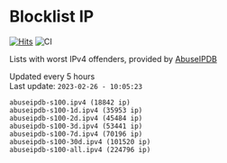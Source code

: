 # Blocklist IP

[![Hits](https://hits.seeyoufarm.com/api/count/incr/badge.svg?url=https%3A%2F%2Fgithub.com%2Fborestad%2Fblocklist-ip%2F&count_bg=%2379C83D&title_bg=%23555555&icon=&icon_color=%23E7E7E7&title=hits&edge_flat=false)](https://hits.seeyoufarm.com)  ![CI](https://img.shields.io/github/workflow/status/borestad/blocklist-ip/CI?style=flat-square)

Lists with worst IPv4 offenders, provided by [AbuseIPDB](https://www.abuseipdb.com/)

<!-- FOOTER-PLACEHOLDER -->
Updated every 5 hours<br>
Last update: `2023-02-26 - 10:05:23`
```
abuseipdb-s100.ipv4 (18842 ip)
abuseipdb-s100-1d.ipv4 (35953 ip)
abuseipdb-s100-2d.ipv4 (45484 ip)
abuseipdb-s100-3d.ipv4 (53441 ip)
abuseipdb-s100-7d.ipv4 (70196 ip)
abuseipdb-s100-30d.ipv4 (101520 ip)
abuseipdb-s100-all.ipv4 (224796 ip)
```
